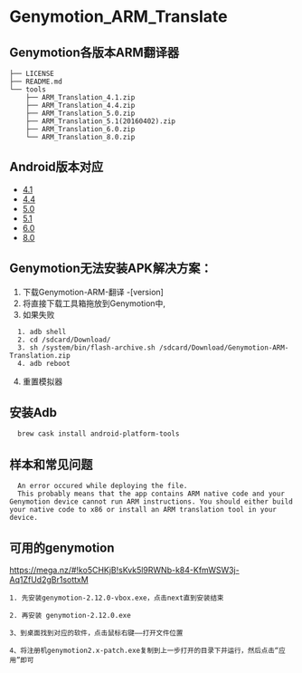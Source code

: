 # Genymotion_ARM_Translate

## Genymotion各版本ARM翻译器

```
├── LICENSE
├── README.md
└── tools
    ├── ARM_Translation_4.1.zip
    ├── ARM_Translation_4.4.zip
    ├── ARM_Translation_5.0.zip
    ├── ARM_Translation_5.1(20160402).zip
    ├── ARM_Translation_6.0.zip
    └── ARM_Translation_8.0.zip
```

## Android版本对应

* [4.1](/tools/ARM_Translation_4.1.zip)
* [4.4](/tools/ARM_Translation_4.4.zip)
* [5.0](/tools/ARM_Translation_5.0.zip)
* [5.1](/tools/ARM_Translation_5.1.zip)
* [6.0](/tools/ARM_Translation_6.0.zip)
* [8.0](/tools/ARM_Translation_8.0.zip)

## Genymotion无法安装APK解决方案：

1. 下载Genymotion-ARM-翻译 -[version]
2. 将直接下载工具箱拖放到Genymotion中,
3. 如果失败
```
  1. adb shell
  2. cd /sdcard/Download/
  3. sh /system/bin/flash-archive.sh /sdcard/Download/Genymotion-ARM-Translation.zip
  4. adb reboot
```
4. 重置模拟器

## 安装Adb

```bash
  brew cask install android-platform-tools
```

## 样本和常见问题
```
  An error occured while deploying the file.
  This probably means that the app contains ARM native code and your Genymotion device cannot run ARM instructions. You should either build your native code to x86 or install an ARM translation tool in your device.
```

## 可用的genymotion

https://mega.nz/#!ko5CHKjB!sKvk5l9RWNb-k84-KfmWSW3j-Aq1ZfUd2gBr1sottxM

```
1. 先安装genymotion-2.12.0-vbox.exe，点击next直到安装结束

2. 再安装 genymotion-2.12.0.exe

3、到桌面找到对应的软件，点击鼠标右键——打开文件位置

4、将注册机genymotion2.x-patch.exe复制到上一步打开的目录下并运行，然后点击“应用”即可
```
